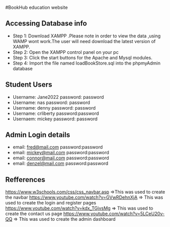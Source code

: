 #BookHub education website

Accessing Database info
---------------------------------------
* Step 1: Download XAMPP .Please note in order to view the data ,using WAMP wont work.The user will need download
         the latest version of XAMPP.
* Step 2: Open the XAMPP control panel on your pc 
* Step 3: Click the start buttons for the Apache and Mysql  modules.
* Step 4: Import the file named loadBookStore.sql into the phpmyAdmin database


Student Users 
----------------------------------------
* Username: Jane2022 password: password
* Username: nas  password: password
* Username: denny password: password 
* Username: crliberty password:password
* Usernaem: mickey  password: password

Admin Login details
---------------------------------------
* email: fred@mail.com  password:password
* email: mickey@mail.com  password:password
* email: connor@mail.com  password:password
* email: denzel@mail.com  password:password

Refferences
------------------------------------------
https://www.w3schools.com/css/css_navbar.asp =>This was used to create the navbar 
https://www.youtube.com/watch?v=GVwRDehnXjA => This was used to create the login and register pages 
https://www.youtube.com/watch?v=kdx_TGjvsMg => This was used to create the contact us page
https://www.youtube.com/watch?v=5LCeU20v-QQ => This was used to create the admin dashboard

